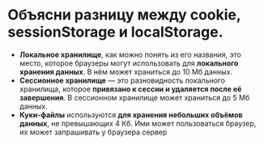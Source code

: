 Объясни разницу между cookie, sessionStorage и localStorage.
=====================

* **Локальное хранилище**, как можно понять из его названия, это место, которое браузеры могут использовать для **локального хранения данных**. В нём может храниться до 10 Мб данных. 
* **Сессионное хранилище** — это разновидность локального хранилища, которое **привязано к сессии и удаляется после её завершения**. В сессионном хранилище может храниться до 5 Мб данных.
* **Куки-файлы** используются **для хранения небольших объёмов данных**, не превышающих 4 Кб. Ими может пользоваться браузер, их может запрашивать у браузера сервер
